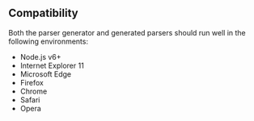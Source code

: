 ## Compatibility

Both the parser generator and generated parsers should run well in the following environments:

* Node.js v6+
* Internet Explorer 11
* Microsoft Edge
* Firefox
* Chrome
* Safari
* Opera
